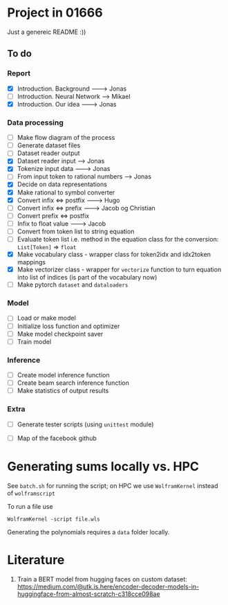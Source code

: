 # Project in 01666

Just a genereic README :))

## To do
### Report

- [X] Introduction. Background ---> Jonas
- [ ] Introduction. Neural Network --> Mikael 
- [X] Introduction. Our idea ---> Jonas
### Data processing
- [ ] Make flow diagram of the process
- [ ] Generate dataset files
- [ ] Dataset reader output
- [X] Dataset reader input --> Jonas
- [X] Tokenize input data ---> Jonas
- [ ] From input token to rational numbers --> Jonas
- [X] Decide on data representations
- [X] Make rational to symbol converter
- [X] Convert infix <=> postfix ---> Hugo
- [ ] Convert infix <=> prefix ---> Jacob og Christian
- [ ] Convert prefix <=> postfix
- [ ] Infix to float value ---> Jacob
- [ ] Convert from token list to string equation
- [ ] Evaluate token list i.e. method in the equation class for the conversion: `List[Token]` => `float`
- [X] Make vocabulary class - wrapper class for token2idx and idx2token mappings
- [X] Make vectorizer class - wrapper for `vectorize` function to turn equation into list of indices (is part of the vocabulary now)
- [ ] Make pytorch `dataset` and `dataloaders`

### Model
- [ ] Load or make model
- [ ] Initialize loss function and optimizer
- [ ] Make model checkpoint saver
- [ ] Train model

### Inference
- [ ] Create model inference function
- [ ] Create beam search inference function
- [ ] Make statistics of output results

### Extra
- [ ] Generate tester scripts (using `unittest` module)
- [ ] Map of the facebook github


# Generating sums locally vs. HPC
See `batch.sh` for running the script; on HPC we use `WolframKernel` instead of `wolframscript`

To run a file use

```
WolframKernel -script file.wls
```

Generating the polynomials requires a `data` folder locally. 


# Literature
1. Train a BERT model from hugging faces on custom dataset: https://medium.com/@utk.is.here/encoder-decoder-models-in-huggingface-from-almost-scratch-c318cce098ae




